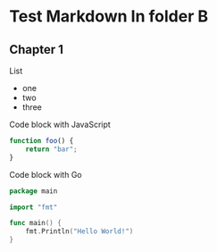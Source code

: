 # Test Markdown In folder B

## Chapter 1

List
- one
- two
- three


Code block with JavaScript
```js
function foo() {
    return "bar";
}
```

Code block with Go
```go
package main

import "fmt"

func main() {
	fmt.Println("Hello World!")
}
```